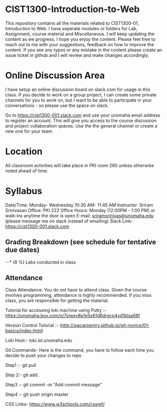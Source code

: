# CIST1300-Introduction-to-Web

This repository contains all the materials related to CIST1300-01, Introduction to Web. I have seperate modules or folders for Lab, Assignment, course material and Miscellaneous. I will keep updating the content as we progress, I hope you enjoy the content. Please feel free to reach out to me with your suggestions, feedback on how to improve the content. If you see any typos or any mistake in the content please create an issue ticket in github and I will review and make changes accordingly.

# Online Discussion Area
I have setup an online discussion board on slack.com for usage in this class. If you decide to work on a group project, I can create some private channels for you to work on, but I want to be able to participate in your conversations - so please use the space on slack.

Go to https://cist1300-001.slack.com and use your unomaha email address to register an account. This will give you access to the course discussion and project collaboration spaces. Use the the general channel or create a new one for your team.


# Location
All classroom activities will take place in PKI room 260 unless otherwise noted ahead of time.


# Syllabus
Date/Time: Monday- Wednesday 10:30 AM- 11:45 AM
Instructor :Sriram Srinivasan
Office: PKI 222
Office Hours: Monday (12:00PM - 1:00 PM) or walk-ins anytime the door is open
E-mail: sriramsrinivas@unomaha.edu (please message me on slack instead of emailing)
Slack Link- https://cist1300-001.slack.com

## Grading Breakdown (see schedule for tentative due dates)
⋅⋅⋅* (8 %) Labs conducted in class



## Attendance
Class Attendance: You do not have to attend class. Given the course  involves programming, attendance is highly recommended. If you miss class, you are responsible for getting the material. 


Tutorial for accessing loki machine using Putty :- https://unomaha.box.com/s/7siwsy8p1e5x61d6drgcp4vd1blsa68f

Version Control Tutorial :- (http://swcarpentry.github.io/git-novice/01-basics/index.html)

Loki Host:- loki.ist.unomaha.edu

Git Commands- Here is the command, you have to follow each time you decide to push your changes to repo

Step1 :- git pull

Step 2:- git add .

Step3 :- git commit -m "Add commit message"

Step4 :- git push origin master


CSS Links- https://www.w3schools.com/cssref/


